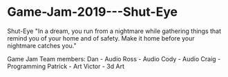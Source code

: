 # Game-Jam-2019---Shut-Eye
Shut-Eye "In a dream, you run from a nightmare while gathering things that remind you of your home and of safety. Make it home before your nightmare catches you."

Game Jam Team members:
Dan - Audio
Ross - Audio
Cody - Audio
Craig - Programming
Patrick - Art
Victor - 3d Art
